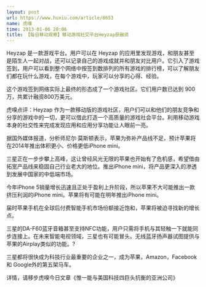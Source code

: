 ```yaml
---
layout: post
url: https://www.huxiu.com/article/8653
name: 虎嗅
time: 2013-01-06 20:06
title: 【每日移动观察】移动游戏社交平台Heyzap获融资
---
```

Heyzap 是一款游戏平台。用户可以在 Heyzap 的应用里发现游戏，和朋友甚至是陌生人一起对战，还可以记录自己的游戏成就并和朋友对比用户。它引入了游戏签到，用户可以看到整个网络中按签到数排列的所有游戏的排行榜，可以了解朋友们都在玩什么游戏，在每个游戏中，玩家可以分享的心得、经验。

这个游戏签到网络实际上最终的形态成了一个游戏社区。它们用户数已达到 900 万，共累计融资800万美元。

虎嗅点评：Heyzap 作为一款移动版的游戏社区，用户们可以和他们的朋友竞争和分享的游戏中的一切，更可以借此打造一个高质量的游戏社会平台。利用移动游戏本身的社交性来完成发现应用和应用分享功能让人眼前一亮。

据国外媒体报道，分析师尼尔·莫斯顿表示，苹果为弥补产品线不足，预计苹果将在2014年推出体积更小、价格更低iPhone mini。

三星正在一步步攀上高峰，这让曾经风光无限的苹果也开始有了危机感，希望借由拓宽产品线来稳固自己行业老大的地位。推出iPhone mini，将产品更深入的渗透到发展中国家的中低端市场。

今年iPhone 5销量增长迅速且正处于盈利上升阶段，所以苹果不大可能推出一款挤压利润的iPhone mini。苹果将有可能在明年推出iPhone mini。

届时苹果手机在全球后付费智能手机市场份额接近饱和，苹果将被迫寻找新的增长点。

三星的DA-F60蓝牙音箱甚至支持NFC功能，用户只需将手机与其轻触一下就能同步连接上。在未来智能电视领域，三星也有可能冒头。无线蓝牙扬声器试图提供与苹果的Airplay类似的功能。?

三星都将很快成为科技行业最重要的企业之一，成为苹果，Amazon，Facebook 和 Google外的第五架马车。

详情，请移步虎嗅今日文章《惟一能与美国科技四巨头抗衡的亚洲公司》

